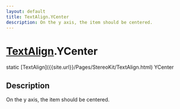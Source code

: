 ```yaml
---
layout: default
title: TextAlign.YCenter
description: On the y axis, the item should be centered.
---
```

# [TextAlign]({{site.url}}/Pages/StereoKit/TextAlign.html).YCenter

<div class='signature' markdown='1'>
static [TextAlign]({{site.url}}/Pages/StereoKit/TextAlign.html) YCenter
</div>

## Description
On the y axis, the item should be centered.

